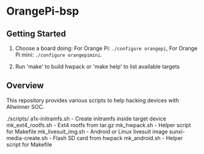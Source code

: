OrangePi-bsp
=========

Getting Started
---------------

1. Choose a board doing:
   For Orange Pi:
   `./configure orangepi`,
   For Orange Pi mini:
   `./configure orangepimini`.

2. Run 'make' to build hwpack or 'make help' to list available targets


Overview
--------

This repository provides various scripts to help hacking devices with Allwinner SOC.

  ./scripts/
    a1x-initramfs.sh          - Create initramfs inside target device
    mk_ext4_rootfs.sh         - Ext4 rootfs from tar.gz
    mk_hwpack.sh              - Helper script for Makefile
    mk_livesuit_img.sh        - Android or Linux livesuit image
    sunxi-media-create.sh     - Flash SD card from hwpack
    mk_android.sh             - Helper script for Makefile
